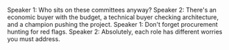 Speaker 1: Who sits on these committees anyway?
Speaker 2: There's an economic buyer with the budget, a technical buyer checking architecture, and a champion pushing the project.
Speaker 1: Don't forget procurement hunting for red flags.
Speaker 2: Absolutely, each role has different worries you must address.

